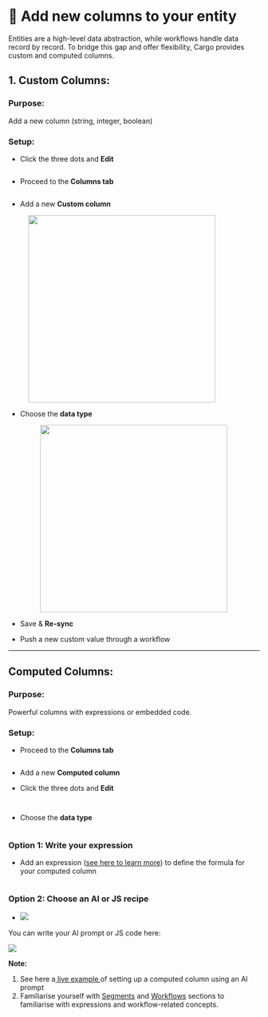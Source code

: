 # 🔧 Add new columns to your entity

Entities are a high-level data abstraction, while workflows handle data record by record. To bridge this gap and offer flexibility, Cargo provides custom and computed columns.

## **1. Custom Columns:**

### **Purpose:**&#x20;

Add a new column (string, integer, boolean)

### **Setup:**

*   Click the three dots and **Edit**





    <figure><img src="../../.gitbook/assets/Screenshot 2023-10-02 at 11.49.31.png" alt=""><figcaption></figcaption></figure>
* Proceed to the **Columns tab**

<figure><img src="../../.gitbook/assets/Screenshot 2023-10-02 at 11.50.54.png" alt=""><figcaption></figcaption></figure>

* Add a new **Custom column**

<figure><img src="../../.gitbook/assets/Screenshot 2023-10-02 at 11.51.32.png" alt="" width="375"><figcaption></figcaption></figure>

*   Choose the **data type**



    <figure><img src="../../.gitbook/assets/Screenshot 2023-10-02 at 11.52.49.png" alt="" width="375"><figcaption></figcaption></figure>


* Save & **Re-sync**
* Push a new custom value through a workflow

***

## **Computed Columns:**

### **Purpose:**&#x20;

Powerful columns with expressions or embedded code.

### **Setup:**

* Proceed to the **Columns tab**

<figure><img src="../../.gitbook/assets/Screenshot 2023-10-02 at 11.50.54.png" alt=""><figcaption></figcaption></figure>

* Add a new **Computed column**
*   Click the three dots and **Edit**





    <figure><img src="../../.gitbook/assets/Screenshot 2023-10-02 at 11.49.31.png" alt=""><figcaption></figcaption></figure>

<figure><img src="../../.gitbook/assets/Screenshot 2023-10-02 at 11.58.01.png" alt=""><figcaption></figcaption></figure>

* Choose the **data type**

<figure><img src="../../.gitbook/assets/Screenshot 2023-10-02 at 12.11.41.png" alt=""><figcaption></figcaption></figure>

### **Option 1: Write your expression**

* Add an expression ([see here to learn more](https://app.gitbook.com/o/4mORJs1gC0yIX9GWp4Rp/s/xm3PV8WN8Sxx6tS7U2FC/\~/changes/67/segments)) to define the formula for your computed column

<figure><img src="../../.gitbook/assets/Screenshot 2023-10-02 at 12.11.16.png" alt=""><figcaption></figcaption></figure>

### **Option 2: Choose an AI or JS recipe**

* ![](<../../.gitbook/assets/Screenshot 2023-10-02 at 12.15.42.png>)

You can write your AI prompt or JS code here:

![](<../../.gitbook/assets/Screenshot 2023-10-02 at 12.16.12.png>)









**Note:**

1. See here a[ live example ](http://127.0.0.1:5000/o/4mORJs1gC0yIX9GWp4Rp/s/xm3PV8WN8Sxx6tS7U2FC/)of setting up a computed column using an AI prompt&#x20;
2. Familiarise yourself with [Segments](https://app.gitbook.com/o/4mORJs1gC0yIX9GWp4Rp/s/xm3PV8WN8Sxx6tS7U2FC/\~/changes/67/segments) and [Workflows](https://app.gitbook.com/o/4mORJs1gC0yIX9GWp4Rp/s/xm3PV8WN8Sxx6tS7U2FC/\~/changes/67/segments) sections to familiarise with expressions and workflow-related concepts.



